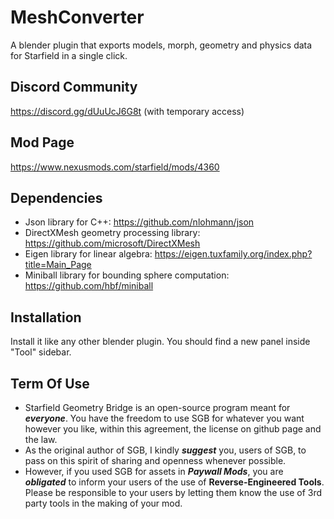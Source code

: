 # MeshConverter
A blender plugin that exports models, morph, geometry and physics data for Starfield in a single click.

## Discord Community
https://discord.gg/dUuUcJ6G8t (with temporary access)

## Mod Page
https://www.nexusmods.com/starfield/mods/4360

## Dependencies
* Json library for C++: https://github.com/nlohmann/json
* DirectXMesh geometry processing library: https://github.com/microsoft/DirectXMesh
* Eigen library for linear algebra: https://eigen.tuxfamily.org/index.php?title=Main_Page
* Miniball library for bounding sphere computation: https://github.com/hbf/miniball

## Installation
Install it like any other blender plugin. You should find a new panel inside "Tool" sidebar.

## Term Of Use
* Starfield Geometry Bridge is an open-source program meant for ***everyone***. You have the freedom to use SGB for whatever you want however you like, within this agreement, the license on github page and the law.
* As the original author of SGB, I kindly ***suggest*** you, users of SGB, to pass on this spirit of sharing and openness whenever possible. 
* However, if you used SGB for assets in ***Paywall Mods***, you are ***obligated*** to inform your users of the use of **Reverse-Engineered Tools**. Please be responsible to your users by letting them know the use of 3rd party tools in the making of your mod.
